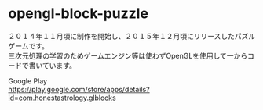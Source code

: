 # opengl-block-puzzle
２０１４年１１月頃に制作を開始し、２０１５年１２月頃にリリースしたパズルゲームです。  
三次元処理の学習のためゲームエンジン等は使わずOpenGLを使用して一からコードで書いています。

Google Play  
https://play.google.com/store/apps/details?id=com.honestastrology.glblocks

